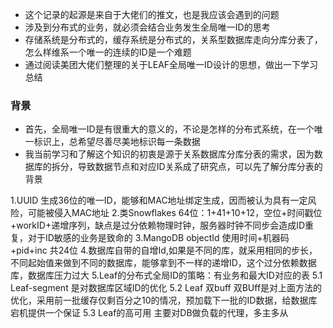 - 这个记录的起源是来自于大佬们的推文，也是我应该会遇到的问题
- 涉及到分布式的业务，就必须会结合业务发生全局唯一ID的思考
- 存储系统是分布式的，缓存系统是分布式的，关系型数据库走向分库分表了，怎么样维系一个唯一的连续的ID是一个难题
- 通过阅读美团大佬们整理的关于LEAF全局唯一ID设计的思想，做出一下学习总结

### 背景
- 首先，全局唯一ID是有很重大的意义的，不论是怎样的分布式系统，在一个唯一标识上，总希望尽善尽美地标识每一条数据
- 我当前学习和了解这个知识的初衷是源于关系数据库分库分表的需求，因为数据库的拆分，导致数据节点和对应ID关系成了研究点，可以先了解分库分表的背景



1.UUID 生成36位的唯一ID，能够和MAC地址绑定生成，因而被认为具有一定风险，可能被侵入MAC地址
2.类Snowflakes  64位：1+41+10+12，空位+时间戳位+workID+递增序列，缺点是过分依赖物理时钟，服务器时钟不同步会造成ID重复，对于ID敏感的业务是致命的
3.MangoDB objectId 使用时间+机器码+pid+inc 共24位
4.数据库自带的自增Id,如果是不同的库，就采用相同的步长，不同起始值来做到不同的数据库，能够拿到不一样的递增ID，这个过分依赖数据库，数据库压力过大
5.Leaf的分布式全局ID的策略：有业务和最大ID对应的表
5.1 Leaf-segment 是对数据库区域ID的优化
5.2 Leaf 双buff 双BUff是对上面方法的优化，采用前一批缓存仅剩百分之10的情况，预加载下一批的ID数据，给数据库宕机提供一个保证
5.3 Leaf的高可用 主要对DB做负载的代理，多主多从